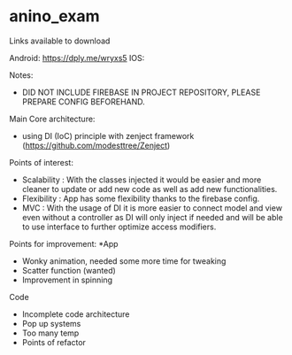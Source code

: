 # anino_exam

Links available to download


Android: https://dply.me/wryxs5
IOS: 

Notes:
- DID NOT INCLUDE FIREBASE IN PROJECT REPOSITORY, PLEASE PREPARE CONFIG BEFOREHAND.


Main Core architecture:
- using DI (IoC) principle with zenject framework (https://github.com/modesttree/Zenject)

Points of interest:
- Scalability  : With the classes injected it would be easier and more cleaner to update or add new code as well as add new functionalities.
- Flexibility  : App has some flexibility thanks to the firebase config.
- MVC : With the usage of DI it is more easier to connect model and view even without a controller as DI will only inject if needed and will be able to use interface to further optimize access modifiers.


Points for improvement:
*App
- Wonky animation, needed some more time for tweaking
- Scatter function (wanted)
- Improvement in spinning

Code
- Incomplete code architecture
- Pop up systems
- Too many temp
- Points of refactor
